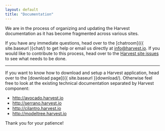 ```yaml
---
layout: default
title: "Documentation"
---
```


<p class=lead>We are in the process of organizing and updating the Harvest documentation as it has become fragmented across various sites.</p>

If you have any immediate questions, head over to the [chatroom]({{ site.baseurl }}chat/) to get help or email us directly at info@harvest.io. If you would like to contribute to this process, head over to the [Harvest site issues](https://github.com/cbmi/harvest-site/issues/) to see what needs to be done.

---

If you want to know how to download and setup a Harvest application, head over to the [download page]({{ site.baseurl }}download/). Otherwise feel free to look at the existing technical documentation separated by Harvest component:

- http://avocado.harvest.io
- http://serrano.harvest.io
- http://cilantro.harvest.io
- http://modeltree.harvest.io

Thank you for your patience!
